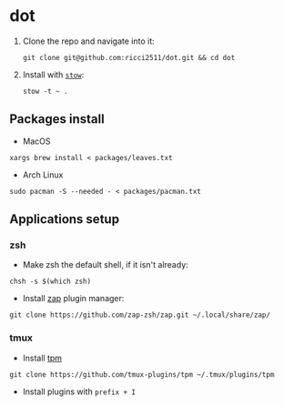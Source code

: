 # dot

1. Clone the repo and navigate into it:

   ```shell
   git clone git@github.com:ricci2511/dot.git && cd dot
   ```

2. Install with [`stow`](https://www.gnu.org/software/stow/):

   ```shell
   stow -t ~ .
   ```

## Packages install

- MacOS

```shell
xargs brew install < packages/leaves.txt
```

- Arch Linux

```shell
sudo pacman -S --needed - < packages/pacman.txt
```

## Applications setup

### zsh

- Make zsh the default shell, if it isn't already:

```shell
chsh -s $(which zsh)
```

- Install [zap](https://github.com/zap-zsh/zap) plugin manager:

```shell
git clone https://github.com/zap-zsh/zap.git ~/.local/share/zap/
```

### tmux

- Install [tpm](https://github.com/tmux-plugins/tpm)

```shell
git clone https://github.com/tmux-plugins/tpm ~/.tmux/plugins/tpm
```

- Install plugins with `prefix + I`
